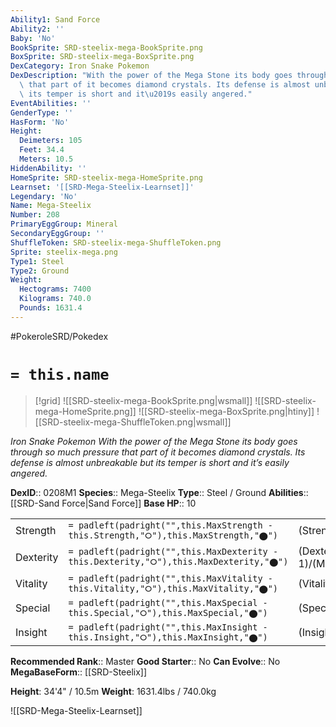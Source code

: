 ```yaml
---
Ability1: Sand Force
Ability2: ''
Baby: 'No'
BookSprite: SRD-steelix-mega-BookSprite.png
BoxSprite: SRD-steelix-mega-BoxSprite.png
DexCategory: Iron Snake Pokemon
DexDescription: "With the power of the Mega Stone its body goes through so much pressure\
  \ that part of it becomes diamond crystals. Its defense is almost unbreakable but\
  \ its temper is short and it\u2019s easily angered."
EventAbilities: ''
GenderType: ''
HasForm: 'No'
Height:
  Deimeters: 105
  Feet: 34.4
  Meters: 10.5
HiddenAbility: ''
HomeSprite: SRD-steelix-mega-HomeSprite.png
Learnset: '[[SRD-Mega-Steelix-Learnset]]'
Legendary: 'No'
Name: Mega-Steelix
Number: 208
PrimaryEggGroup: Mineral
SecondaryEggGroup: ''
ShuffleToken: SRD-steelix-mega-ShuffleToken.png
Sprite: steelix-mega.png
Type1: Steel
Type2: Ground
Weight:
  Hectograms: 7400
  Kilograms: 740.0
  Pounds: 1631.4
---
```


#PokeroleSRD/Pokedex

# `= this.name`

> [!grid]
> ![[SRD-steelix-mega-BookSprite.png|wsmall]]
> ![[SRD-steelix-mega-HomeSprite.png]]
> ![[SRD-steelix-mega-BoxSprite.png|htiny]]
> ![[SRD-steelix-mega-ShuffleToken.png|wsmall]]


*Iron Snake Pokemon*
*With the power of the Mega Stone its body goes through so much pressure that part of it becomes diamond crystals. Its defense is almost unbreakable but its temper is short and it’s easily angered.*

**DexID**:: 0208M1
**Species**:: Mega-Steelix
**Type**:: Steel / Ground
**Abilities**:: [[SRD-Sand Force|Sand Force]]
**Base HP**:: 10

|           |                                                                                        |                                          |
| --------- | -------------------------------------------------------------------------------------- | ---------------------------------------- |
| Strength  | `= padleft(padright("",this.MaxStrength - this.Strength,"⭘"),this.MaxStrength,"⬤")`    | (Strength::3)/(MaxStrength::7)   |
| Dexterity | `= padleft(padright("",this.MaxDexterity - this.Dexterity,"⭘"),this.MaxDexterity,"⬤")` | (Dexterity:: 1)/(MaxDexterity::2) |
| Vitality  | `= padleft(padright("",this.MaxVitality - this.Vitality,"⭘"),this.MaxVitality,"⬤")`    | (Vitality::5)/(MaxVitality::11)   |
| Special   | `= padleft(padright("",this.MaxSpecial - this.Special,"⭘"),this.MaxSpecial,"⬤")`       | (Special::2)/(MaxSpecial::4)     |
| Insight   | `= padleft(padright("",this.MaxInsight - this.Insight,"⭘"),this.MaxInsight,"⬤")`       | (Insight::3)/(MaxInsight::6)     |


**Recommended Rank**:: Master
**Good Starter**:: No
**Can Evolve**:: No
**MegaBaseForm**:: [[SRD-Steelix]]

**Height**: 34'4" / 10.5m
**Weight**: 1631.4lbs / 740.0kg

![[SRD-Mega-Steelix-Learnset]]